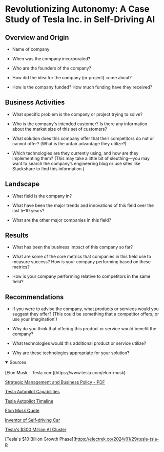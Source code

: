 # Revolutionizing Autonomy: A Case Study of Tesla Inc. in Self-Driving AI

## Overview and Origin

* Name of company

* When was the company incorporated?

* Who are the founders of the company?

* How did the idea for the company (or project) come about?

* How is the company funded? How much funding have they received?

## Business Activities

* What specific problem is the company or project trying to solve?

* Who is the company's intended customer? Is there any information about the market size of this set of customers?

* What solution does this company offer that their competitors do not or cannot offer? (What is the unfair advantage they utilize?)

* Which technologies are they currently using, and how are they implementing them? (This may take a little bit of sleuthing&mdash;you may want to search the company’s engineering blog or use sites like Stackshare to find this information.)

## Landscape

* What field is the company in?

* What have been the major trends and innovations of this field over the last 5&ndash;10 years?

* What are the other major companies in this field?

## Results

* What has been the business impact of this company so far?

* What are some of the core metrics that companies in this field use to measure success? How is your company performing based on these metrics?

* How is your company performing relative to competitors in the same field?

## Recommendations

* If you were to advise the company, what products or services would you suggest they offer? (This could be something that a competitor offers, or use your imagination!)

* Why do you think that offering this product or service would benefit the company?

* What technologies would this additional product or service utilize?

* Why are these technologies appropriate for your solution?

<details open>
<summary>Sources</summary>
<br>
[Elon Musk - Tesla.com](https://www.tesla.com/elon-musk)

[Strategic Management and Business Policy - PDF](https://study-notes-pdfs.s3.us-west-2.amazonaws.com/21669939.pdf)

[Tesla Autopilot Capabilities](https://www.tesla.com/support/autopilot)

[Tesla Autopilot Timeline](https://www.thatteslachannel.com/a-timeline-of-tesla-autopilot-from-inception-to-now/)

[Elon Musk Quote](https://www.brainyquote.com/quotes/elon_musk_567214#:~:text=Elon%20Musk%20Quotes&text='%20'Self%2Ddriving'%20sounds,should%20have%20it%20in%20cars.)

[Inventor of Self-driving Car](https://www.politico.eu/article/delf-driving-car-born-1986-ernst-dickmanns-mercedes/)

[Tesla's $300 Million AI Cluster](https://www.tomshardware.com/news/teslas-dollar300-million-ai-cluster-is-going-live-today)

[Tesla's $10 Billion Growth Phase](https://electrek.co/2024/01/29/tesla-tsla-p
</details>